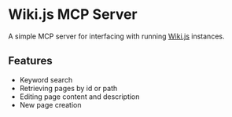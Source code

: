 # Wiki.js MCP Server

A simple MCP server for interfacing with running [Wiki.js](https://js.wiki/) instances.

## Features
- Keyword search
- Retrieving pages by id or path
- Editing page content and description
- New page creation
